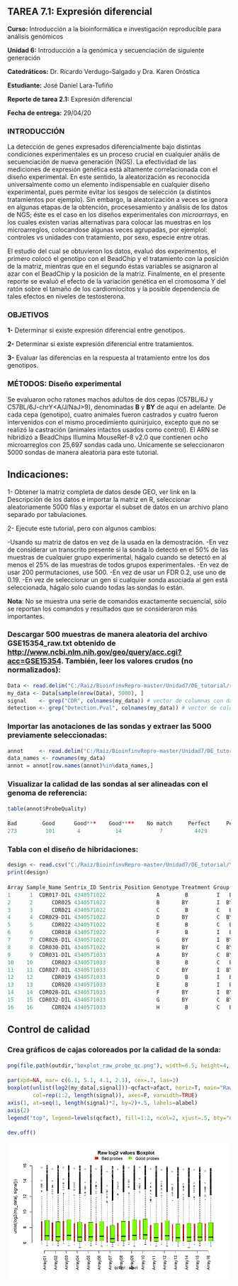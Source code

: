 ## TAREA 7.1: Expresión diferencial
**Curso:** Introducción a la bioinformática e investigación reproducible para análisis genómicos

**Unidad 6:** Introducción a la genómica y secuenciación de siguiente generación

**Catedráticos:** Dr. Ricardo Verdugo-Salgado y Dra. Karen Oróstica

**Estudiante:** José Daniel Lara-Tufiño

**Reporte de tarea 2.1:** Expresión diferencial

**Fecha de entrega:** 29/04/20

### INTRODUCCIÓN

La detección de genes expresados diferencialmente bajo distintas condiciones experimentales es un proceso crucial en cualquier anális de secuenciación de nueva generación (NGS). La efectividad de las mediciones de expresión genética está altamente correlacionada con el diseño experimental. En este sentido, la aleatorización es reconocida universalmente como un elemento indispensable en cualquier diseño experimental, pues permite evitar los sesgos de selección (a distintos tratamientos por ejemplo). Sin embargo, la aleatorización a veces se ignora en algunas etapas de la obtención, procesesamiento y análisis de los datos de NGS; éste es el caso en los diseños experimentales con *microarrays*, en los cuales existen varias alternativas para colocar las muestras en los microarreglos, colocandose algunas veces agrupadas, por ejemplol: controles vs unidades con tratamiento, por sexo, especie entre otras.

El estudio del cual se obtuvieron los datos, evaluó dos experimentos, el primero colocó el genotipo con el BeadChip y el tratamiento con la posición de la matriz, mientras que en el segundo éstas variables se asignaron al azar con el BeadChip y la posición de la matriz. Finalmente, en el presente reporte se evaluó el efecto de la variación genética en el cromosoma Y del ratón sobre el tamaño de los cardiomiocitos y la posible dependencia de tales efectos en niveles de testosterona.

### OBJETIVOS

**1-** Determinar si existe expresión diferencial entre genotipos.

**2-** Determinar si existe expresión diferencial entre tratamientos.

**3-** Evaluar las diferencias en la respuesta al tratamiento entre los dos genotipos.

### MÉTODOS: Diseño experimental

Se evaluaron ocho ratones machos adultos de dos cepas (C57BL/6J y C57BL/6J-chrY<A/J/NaJ>9), denominadas **B** y **BY** de aquí en adelante. De cada cepa (genotipo), cuatro animales fueron castrados y cuatro fueron intervenidos con el mismo procedimiento quirúrjuico, excepto que no se realizó la castración (animales intactos usados como control). El ARN se hibridizó a BeadChips Illumina MouseRef-8 v2.0 que contienen ocho microarreglos con 25,697 sondas cada uno. Unicamente se seleccionaron 5000 sondas de manera aleatoria para este tutorial.

## Indicaciones: 

1- Obtener la matriz completa de datos desde GEO, ver link en la Descripción de los datos e importar la matriz en R, seleccionar aleatoriamente 5000 filas y exportar el subset de datos en un archivo plano separado por tabulaciones.

2- Ejecute este tutorial, pero con algunos cambios:

-Usando su matriz de datos en vez de la usada en la demostración.
-En vez de considerar un transcrito presente si la sonda lo detectó en el 50% de las muestras de cualquier grupo experimental, hágalo cuando se detectó en al menos el 25% de las muestras de todos grupos experimentales.
-En vez de usar 200 permutaciones, use 500.
-En vez de usar un FDR 0.2, use uno de 0.19.
-En vez de seleccionar un gen si cualquier sonda asociada al gen está seleccionada, hágalo solo cuando todas las sondas lo están.

**Nota**: No se muestra una serie de comandos exactamente secuencial, sólo se reportan los comandos y resultados que se consideraron más importantes.

### Descargar 500 muestras de manera aleatoria del archivo GSE15354_raw.txt obtenido de http://www.ncbi.nlm.nih.gov/geo/query/acc.cgi?acc=GSE15354. También, leer los valores crudos (no normalizados):

```R
Data <- read.delim("C:/Raiz/BioinfinvRepro-master/Unidad7/DE_tutorial/raw_data.txt", header=TRUE)
my_data <- Data[sample(nrow(Data), 5000), ]
signal    <- grep("CDR", colnames(my_data)) # vector de columnas con datos 
detection <- grep("Detection.Pval", colnames(my_data)) # vector de columnas con valores p
```

### Importar las anotaciones de las sondas y extraer las 5000 previamente seleccionadas:

```R
annot     <- read.delim("C:/Raiz/BioinfinvRepro-master/Unidad7/DE_tutorial/MouseRef-8_annot_full.txt")
data_names <- rownames(my_data)
annot = annot[row.names(annot)%in%data_names,]
```

### Visualizar la calidad de las sondas al ser alineadas con el genoma de referencia: 

```R
table(annot$ProbeQuality)

Bad        Good      Good***    Good****    No match     Perfect     Perfect***     Perfect****
273         101       4           14            7          4429         51             121
```

### Tabla con el diseño de hibridaciones:

```R
design <- read.csv("C:/Raiz/BioinfinvRepro-master/Unidad7/DE_tutorial/YChrom_design.csv")
print(design)

Array Sample_Name Sentrix_ID Sentrix_Position Genotype Treatment Group
1      1  CDR017-DIL 4340571022                A        B         I   B.I
2      2      CDR025 4340571022                B       BY         I  BY.I
3      3      CDR021 4340571022                C        B         C   B.C
4      4  CDR029-DIL 4340571022                D       BY         C  BY.C
5      5      CDR022 4340571022                E        B         C   B.C
6      6      CDR018 4340571022                F        B         I   B.I
7      7  CDR026-DIL 4340571022                G       BY         I  BY.I
8      8  CDR030-DIL 4340571022                H       BY         C  BY.C
9      9  CDR031-DIL 4340571033                A       BY         C  BY.C
10    10      CDR023 4340571033                B        B         C   B.C
11    11  CDR027-DIL 4340571033                C       BY         I  BY.I
12    12      CDR019 4340571033                D        B         I   B.I
13    13      CDR020 4340571033                E        B         I   B.I
14    14  CDR028-DIL 4340571033                F       BY         I  BY.I
15    15  CDR032-DIL 4340571033                G       BY         C  BY.C
16    16      CDR024 4340571033                H        B         C   B.C   
```
## Control de calidad
### Crea gráficos de cajas coloreados por la calidad de la sonda:

```R
png(file.path(outdir,"boxplot_raw_probe_qc.png"), width=6.5, height=4, unit="in", res=150)

par(xpd=NA, mar= c(6.1, 5.1, 4.1, 2.1), cex=.7, las=3)
boxplot(unlist(log2(my_data[,signal]))~qcfact+afact, horiz=T, main="Raw log2 values Boxplot",
        col=rep(1:2, length(signal)), axes=F, varwidth=TRUE)
axis(1, at=seq(1, length(signal)*2, by=2)+.5, labels=alabel)
axis(2)
legend("top", legend=levels(qcfact), fill=1:2, ncol=2, xjust=.5, bty="n", inset=-.1)

dev.off()
```
![bloxplot_raw_probe_qc](https://github.com/jdaniellt/Tarea-7.1-Expresi-n-diferencial/blob/master/boxplot_raw_probe_qc.png)



